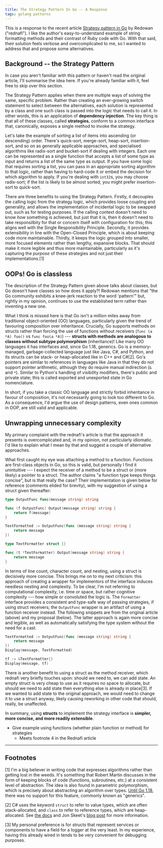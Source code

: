 ```yaml
---
title: The Strategy Pattern In Go -- A Response
tags: golang patterns
---
```


This is a response to the recent article [Strategy pattern in Go](https://rednafi.com/go/strategy_pattern/) by Redowan ("rednafi").
I like the author's easy-to-understand example of string formatting methods and their contrast of Ruby code with Go.
With that said, their solution feels verbose and overcomplicated to me, so I wanted to address that and propose some alternatives.

## Background -- the Strategy Pattern

In case you aren't familiar with this pattern or haven't read the original article, I'll summarise the idea here.
If you're already familiar with it, feel free to skip over this section.

The Strategy Pattern applies when there are multiple ways of solving the same, specific problem.
Rather than creating an ever-growing switch statement to select between the alternatives, each solution is represented by a class and one such class is passed into the logic that needs to call it.
In other words, this is an application of **dependency injection**.
The key thing is that all of these classes, called **strategies**, conform to a common interface that, canonically, exposes a single method to invoke the strategy.

Let's take the example of sorting a list of items into ascending (or descending) order.
There's quick-sort, merge-sort, heap-sort, insertion-sort, and so on as generally applicable approaches, and specialised algorithms like radix-sort and bucket-sort if dealing with integers.
Each one can be represented as a single function that accepts a list of some type as input and returns a list of the same type as output.
If you have some logic that requires sorting a list, you can pass in an appropriate sorting algorithm to that logic, rather than having to hard-code it or embed the decision for which algorithm to apply.
If you're dealing with `int32`s, you may choose radix-sort; if the list is likely to be almost sorted, you might prefer insertion-sort to quick-sort.

There are three benefits to using the Strategy Pattern.
Firstly, it decouples the calling logic from the strategy logic, which provides loose coupling and generality, and allows the implementation of incidental logic to be swapped out, such as for testing purposes.
If the calling context doesn't need to know _how_ something is achieved, but just that it is, then it doesn't need to take responsilbity for that or concern itself with configuration for this; this aligns well with the Single Responsibility Principle.
Secondly, it provides extensibility in line with the Open-Closed Principle, which is about keeping code more maintainable.
Thirdly, it keeps the logic grouped into smaller, more focused elements rather than lengthy, expansive blocks.
That should make it more legible and thus more maintainable, particularly as it's capturing the _purpose_ of these strategies and not just their implementations.[1]

## OOPs!  Go is classless

The description of the Strategy Pattern given above talks about classes, but Go doesn't have classes so how does it apply?!
Redowan mentions that "the Go community exhibits a knee-jerk reaction to the word 'pattern'" but, rightly in my opinion, continues to use the established term rather than inventing a new one.

What I think is missed here is that Go isn't a million miles away from traditional object-oriented (OO) languages, particularly given the trend of favouring composition over inheritance.
Crucially, Go supports methods on structs rather than forcing the use of functions without receivers (`func (a *A) foo()` vs `func foo(a *A)`) --- **structs with methods are analogous to classes without subtype polymorphism** (inheritance)!
Like many OO languages it has interfaces and, since Go 1.18, generics.
Go is a memory-managed, garbage-collected language just like Java, C#, and Python, and its structs can be stack- or heap-allocated like in C++ and C#[2].
Go's pointers are similar to references in languages like Java in that they do not support pointer arithmetic, although they do require manual indirection (`&` and `*`).
Similar to Python's handling of visibility modifiers, there's public and private state; this is called exported and unexported state in Go nomenclature.

In short, if you take a classic OO language and strictly forbid inheritance in favour of composition, it's not necessarily going to look too different to Go.
As a consequence, I'd argue the use of design patterns, even ones common in OOP, are still valid and applicable.

## Unwrapping unnecessary complexity

My primary complaint with the rednafi's article is that the approach it presents is overcomplicated and, in my opinion, not particularly idiomatic.
I'd like to explain what I mean by that and suggest a couple of alternative approaches.

What first caught my eye was attaching a method to a function.
Functions are first-class objects in Go, so this is valid, but personally I find it unintuitive --- I expect the receiver of a method to be a struct or (more likely) a pointer to a struct.
The author claims "a function type keeps things concise", but is that really the case?
Their implementation is given below for reference (comments elided for brevity), with my suggestion of using a struct given thereafter:

```go
type OutputFunc func(message string) string

func (f OutputFunc) Output(message string) string {
    return f(message)
}

TextFormatted := OutputFunc(func (message string) string {
    return message
})
```

```go
type TextFormatter struct {}

func (t *TextFormatter) Output(message string) string {
    return message
}
```

In terms of line count, character count, and nesting, using a struct is decisively more concise.
This brings me on to my next criticism: this approach of creating a wrapper for implementors of the interface induces needless nesting and complexity.
To be clear, I'm not referring to computational complexity, i.e. time or space, but rather cognitive complexity --- how simple or convoluted the logic is.
The `Formatter` interface provides a consistent and type-safe way of passing strategies, if using struct receivers; the `OutputFunc` wrapper is an artifact of using a function receiver instead.
The following snippets are from the original article (above) and my proposal (below).
The latter approach is again more concise and legible, as well as automatically satisfying the type system without the need for a cast.

```go
TextFormatted := OutputFunc(func (message string) string {
    return message
})
Display(message, TextFormatted)
```

```go
tf := &TextFormatter{}
Display(message, tf)
```

There is another benefit to using a struct as the method receiver, which rednafi very briefly touches upon: should we need to, we can add state.
An empty struct is very cheap to use as it requires no space to allocate, but should we need to add state then everything else is already in place[3].
If we wanted to add state to the original approach, we would need to change it to use a struct anyway, likely causing reworking in other code that should, really, be unaffected.

In summary, using **structs** to implement the strategy interface is **simpler, more concise, and more readily extensible**.

* Give example using functions (whether plain function or method) for strategies
  * Meets footnote 4 in the Rednafi article

---

## Footnotes

[1] I'm a big believer in writing code that expresses algorithms rather than getting lost in the weeds.
It's something that Robert Martin discusses in the form of keeping blocks of code (functions, subroutines, etc.) at a consistent level of abstraction.
The idea is also found in parametric polymorphism, which is precisely about abstracting an algorithm over types.
[Until Go 1.18](https://go.dev/blog/intro-generics), there was no support for this feature, commonly known as "generics".

[2] C# uses the keyword `struct` to refer to value types, which are often stack-allocated, and `class` to refer to reference types, which are heap-allocated.
See [the docs](https://learn.microsoft.com/en-us/dotnet/standard/design-guidelines/choosing-between-class-and-struct) and Jon Skeet's [blog post](https://jonskeet.uk/csharp/memory.html) for more information.

[3] My personal preference is for structs that represent services or components to have a field for a logger at the very least.
In my experience, having this already wired in tends to be very convenient for debugging purposes.
